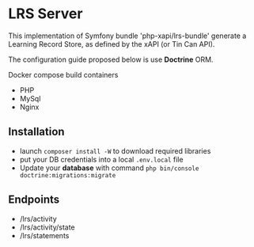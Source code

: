 LRS Server
==========

This implementation of Symfony bundle 'php-xapi/lrs-bundle' generate a Learning Record Store, as defined by the xAPI (or Tin Can API).

The configuration guide proposed below is use **Doctrine** ORM.

Docker compose build containers
- PHP
- MySql
- Nginx

Installation
------------

- launch `composer install -W` to download required libraries
- put your DB credentials into a local `.env.local` file
- Update your **database** with command `php bin/console doctrine:migrations:migrate`

Endpoints
---------

- /lrs/activity
- /lrs/activity/state
- /lrs/statements

